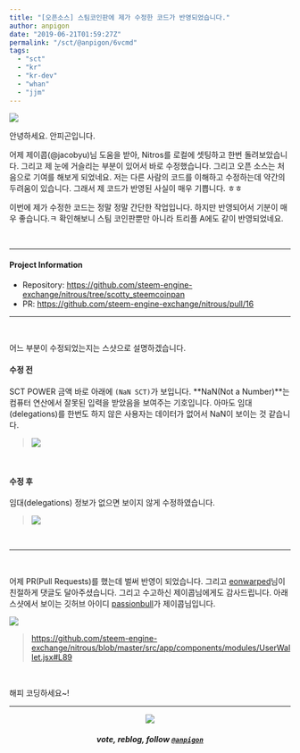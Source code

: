 ```yaml
---
title: "[오픈소스] 스팀코인판에 제가 수정한 코드가 반영되었습니다."
author: anpigon
date: "2019-06-21T01:59:27Z"
permalink: "/sct/@anpigon/6vcmd"
tags:
  - "sct"
  - "kr"
  - "kr-dev"
  - "whan"
  - "jjm"
---
```

![](https://steemitimages.com/640x0/https://cdn.steemitimages.com/DQmXtBYt3kXFAhrVjuGUGa5TQrgUZ2nL8npNsg67WYqZQ57/11A557AA-ADD4-484C-AD9E-FCD37D09C38B.jpeg)

안녕하세요. 안피곤입니다.

어제 제이콥(@jacobyu)님 도움을 받아, Nitros를 로컬에 셋팅하고 한번 돌려보았습니다. 그리고 제 눈에 거슬리는 부분이 있어서 바로 수정했습니다. 그리고 오픈 소스는 처음으로 기여를 해보게 되었네요. 저는 다른 사람의 코드를 이해하고 수정하는데 약간의 두려움이 있습니다. 그래서 제 코드가 반영된 사실이 매우 기쁩니다. ㅎㅎ 

이번에 제가 수정한 코드는 정말 정말 간단한 작업입니다. 하지만 반영되어서 기분이 매우 좋습니다.ㅋ 확인해보니 스팀 코인판뿐만 아니라 트리플 A에도 같이 반영되었네요.

<br><hr>

#### Project Information
* Repository: https://github.com/steem-engine-exchange/nitrous/tree/scotty_steemcoinpan
* PR: https://github.com/steem-engine-exchange/nitrous/pull/16
<hr><br>



어느 부분이 수정되었는지는 스샷으로 설명하겠습니다.
<br>

#### 수정 전
SCT POWER 금액 바로 아래에 `(NaN SCT)`가 보입니다. **NaN(Not a Number)**는 컴퓨터 연산에서 잘못된 입력을 받았음을 보여주는 기호입니다. 아마도 임대(delegations)를 한번도 하지 않은 사용자는 데이터가 없어서 NaN이 보이는 것 같습니다.

> ![](https://user-images.githubusercontent.com/3969643/59831867-9e725980-937d-11e9-8fa6-8d4eb3c4e35e.png)

<br>

#### 수정 후
임대(delegations) 정보가 없으면 보이지 않게 수정하였습니다.

> ![](https://user-images.githubusercontent.com/3969643/59831873-a205e080-937d-11e9-86f2-d813a715b46e.png)

<br><hr><br>

어제 PR(Pull Requests)를 했는데 벌써 반영이 되었습니다. 그리고 [eonwarped](https://github.com/eonwarped)님이 친절하게 댓글도 달아주셨습니다. 그리고 수고하신 제이콥님에게도 감사드립니다. 아래 스샷에서 보이는 깃허브 아이디 [passionbull](https://github.com/passionbull)가 제이콥님입니다.

![](https://files.steempeak.com/file/steempeak/anpigon/QJ0dYwXc-E18489E185B3E1848FE185B3E18485E185B5E186ABE18489E185A3E186BA202019-06-2120E1848BE185A9E1848CE185A5E186AB2010.23.06.png)
> https://github.com/steem-engine-exchange/nitrous/blob/master/src/app/components/modules/UserWallet.jsx#L89

<br>

해피 코딩하세요~!

<hr><center><img src='https://steemitimages.com/400x0/https://cdn.steemitimages.com/DQmQmWhMN6zNrLmKJRKhvSScEgWZmpb8zCeE2Gray1krbv6/BC054B6E-6F73-46D0-88E4-C88EB8167037.jpeg'><h5>vote, reblog, follow <code><a href='/@anpigon'>@anpigon</a></code></h5></center>